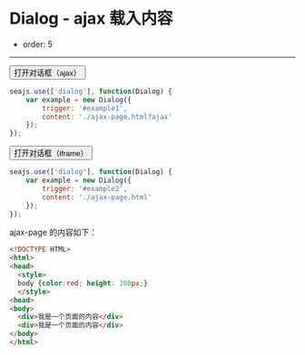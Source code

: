 # Dialog - ajax 载入内容

- order: 5

---

<link href="../src/dialog.css" rel="stylesheet">
<style>
.fn-hide {display:none;}
</style>

<button id="example1">打开对话框（ajax）</button>

````js
seajs.use(['dialog'], function(Dialog) {
    var example = new Dialog({
        trigger: '#example1',
        content: './ajax-page.html?ajax'
    });
});
````

<button id="example2">打开对话框（iframe）</button>

````js
seajs.use(['dialog'], function(Dialog) {
    var example = new Dialog({
        trigger: '#example2',
        content: './ajax-page.html'
    });
});
````

ajax-page 的内容如下：

```html
<!DOCTYPE HTML>
<html>
<head>
  <style>
  body {color:red; height: 200px;}
  </style>
<head>
<body>
  <div>我是一个页面的内容</div>
  <div>我是一个页面的内容</div>
</body>
</html>
```
